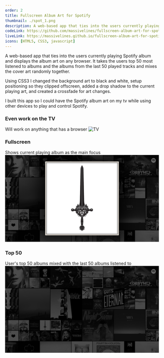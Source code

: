 ```yaml
---
order: 2
title: Fullscreen Album Art for Spotify
thumbnail: ./spot_1.png
description: A web-based app that ties into the users currently playing Spotify album and displays the album art on any browser.
codeLink: https://github.com/massivelines/fullscreen-album-art-for-spotify
liveLink: https://massivelines.github.io/fullscreen-album-art-for-spotify
icons: [HTML5, CSS3, javascript]
---
```


A web-based app that ties into the users currently playing Spotify album and displays the album art on any browser. It takes the users top 50 most listened to albums and the albums from the last 50 played tracks and mixes the cover art randomly together.

Using CSS3 I changed the background art to black and white, setup positioning so they clipped offscreen, added a drop shadow to the current playing art, and created a crossfade for art changes.

I built this app so I could have the Spotify album art on my tv while using other devices to play and control Spotify.

<code-links code="https://github.com/massivelines/fullscreen-album-art-for-spotify" live="https://massivelines.github.io/fullscreen-album-art-for-spotify"></code-links>

### Even work on the TV

Will work on anything that has a browser
![TV](spot_4.png)

### Fullscreen

Shows current playing album as the main focus
![Fullscreen](spot_2.png)

### Top 50

User's top 50 albums mixed with the last 50 albums listened to
![Top 50](spot_3.png)
